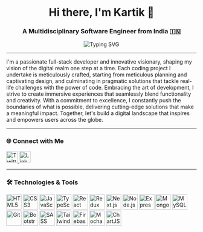 <h1 align="center">Hi there, I'm Kartik 👋</h1>
<h3 align="center">A Multidisciplinary Software Engineer from India 🇮🇳</h3>

<p align="center">
  <img src="https://readme-typing-svg.demolab.com?font=Fira+Code&weight=600&size=20&pause=1000&color=000000&center=true&width=440&lines=A+Multidisciplinary+Full-Stack+Developer!;Transforming+Concepts+into+Reality.;Unleashing+the+Power+of+React.js+and+Beyond!;Crafting+Seamless+Digital+Experiences." alt="Typing SVG" />
</p>

---

<p>
   I'm a passionate full-stack developer and innovative visionary, shaping my vision of the digital realm one step at a time. Each coding project I undertake is meticulously crafted, starting from meticulous planning and captivating design, and culminating in pragmatic solutions that tackle real-life challenges with the power of code. Embracing the art of development, I strive to create immersive experiences that seamlessly blend functionality and creativity. With a commitment to excellence, I constantly push the boundaries of what is possible, delivering cutting-edge solutions that make a meaningful impact. Together, let's build a digital landscape that inspires and empowers users across the globe.
</p>

---

### 🌐 Connect with Me

<p align="left">
  <a href="https://twitter.com/kartik10gaikwad" target="_blank">
    <img src="https://cdn-icons-png.flaticon.com/512/733/733579.png" alt="Twitter" height="30" width="30" />
  </a>
  <a href="https://www.linkedin.com/in/kartik10gaikwad/" target="_blank">
    <img src="https://cdn-icons-png.flaticon.com/512/145/145807.png" alt="LinkedIn" height="30" width="30" />
  </a>
</p>

---

### 🛠️ Technologies & Tools

<p align="left">
  <img src="https://cdn.jsdelivr.net/gh/devicons/devicon/icons/html5/html5-original.svg" height="40" width="40" alt="HTML5" />
  <img src="https://cdn.jsdelivr.net/gh/devicons/devicon/icons/css3/css3-original.svg" height="40" width="40" alt="CSS3" />
  <img src="https://cdn.jsdelivr.net/gh/devicons/devicon/icons/javascript/javascript-original.svg" height="40" width="40" alt="JavaScript" />
  <img src="https://cdn.jsdelivr.net/gh/devicons/devicon/icons/typescript/typescript-original.svg" height="40" width="40" alt="TypeScript" />
  <img src="https://cdn.jsdelivr.net/gh/devicons/devicon/icons/react/react-original.svg" height="40" width="40" alt="React" />
  <img src="https://cdn.jsdelivr.net/gh/devicons/devicon/icons/redux/redux-original.svg" height="40" width="40" alt="Redux" />
  <img src="https://cdn.jsdelivr.net/gh/devicons/devicon/icons/nextjs/nextjs-original.svg" height="40" width="40" alt="Next.js" />
  <img src="https://cdn.jsdelivr.net/gh/devicons/devicon/icons/nodejs/nodejs-original.svg" height="40" width="40" alt="Node.js" />
  <img src="https://cdn.jsdelivr.net/gh/devicons/devicon/icons/express/express-original.svg" height="40" width="40" alt="Express" />
  <img src="https://cdn.jsdelivr.net/gh/devicons/devicon/icons/mongodb/mongodb-original.svg" height="40" width="40" alt="MongoDB" />
  <img src="https://cdn.jsdelivr.net/gh/devicons/devicon/icons/mysql/mysql-original.svg" height="40" width="40" alt="MySQL" />
  <img src="https://cdn.jsdelivr.net/gh/devicons/devicon/icons/git/git-original.svg" height="40" width="40" alt="Git" />
  <img src="https://cdn.jsdelivr.net/gh/devicons/devicon/icons/bootstrap/bootstrap-plain.svg" height="40" width="40" alt="Bootstrap" />
  <img src="https://cdn.jsdelivr.net/gh/devicons/devicon/icons/sass/sass-original.svg" height="40" width="40" alt="SASS" />
  <img src="https://www.vectorlogo.zone/logos/tailwindcss/tailwindcss-icon.svg" height="40" width="40" alt="Tailwind" />
  <img src="https://cdn.jsdelivr.net/gh/devicons/devicon/icons/firebase/firebase-plain.svg" height="40" width="40" alt="Firebase" />
  <img src="https://cdn.jsdelivr.net/gh/devicons/devicon/icons/mocha/mocha-plain.svg" height="40" width="40" alt="Mocha" />
  <img src="https://www.chartjs.org/media/logo-title.svg" height="40" width="40" alt="ChartJS" />
</p>
